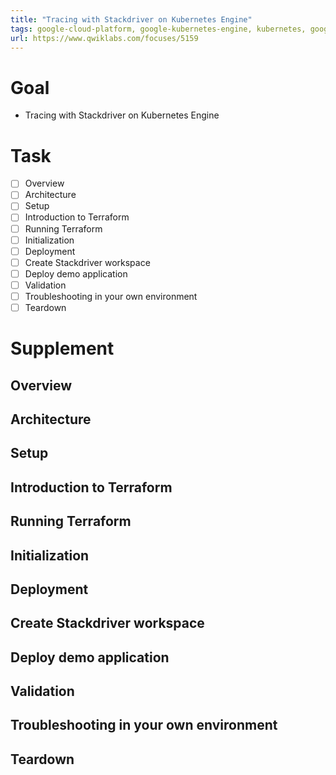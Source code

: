 ```yaml
---
title: "Tracing with Stackdriver on Kubernetes Engine"
tags: google-cloud-platform, google-kubernetes-engine, kubernetes, google-cloud-stackdriver
url: https://www.qwiklabs.com/focuses/5159
---
```


# Goal
- Tracing with Stackdriver on Kubernetes Engine

# Task
- [ ] Overview
- [ ] Architecture
- [ ] Setup
- [ ] Introduction to Terraform
- [ ] Running Terraform
- [ ] Initialization
- [ ] Deployment
- [ ] Create Stackdriver workspace
- [ ] Deploy demo application
- [ ] Validation
- [ ] Troubleshooting in your own environment
- [ ] Teardown

# Supplement
## Overview
## Architecture
## Setup
## Introduction to Terraform
## Running Terraform
## Initialization
## Deployment
## Create Stackdriver workspace
## Deploy demo application
## Validation
## Troubleshooting in your own environment
## Teardown
